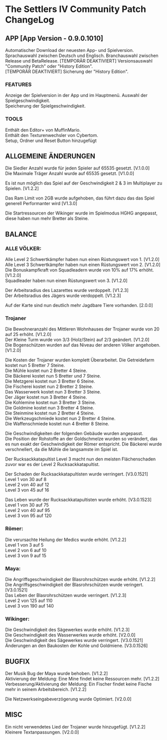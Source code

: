 
# The Settlers IV Community Patch ChangeLog

## APP [App Version - 0.9.0.1010]
Automatischer Download der neuesten App- und Spielversion. 
Sprachauswahl zwischen Deutsch und Englisch.
Branchauswahl zwischen Release und BetaRelease.
[TEMPORÄR DEAKTIVIERT] Versionsauswahl "Community Patch" oder "History Edition".  
[TEMPORÄR DEAKTIVIERT] Sicherung der "History Edition".   

### FEATURES
Anzeige der Spielversion in der App und im Hauptmenü. 
Auswahl der Spielgeschwindigkeit.  
Speicherung der Spielgeschwindigkeit.   

### TOOLS
Enthält den Editor+ von MuffinMario.  
Enthält den Texturenwechsler von Cybertom.  
Setup, Ordner und Reset Button hinzugefügt  


## ALLGEMEINE ÄNDERUNGEN

Die Siedler Anzahl wurde für jeden Spieler auf 65535 gesetzt. [V.1.0.0]  
Die Maximale Träger Anzahl wurde auf 65535 gesetzt. [V1.0.0]  

Es ist nun möglich das Spiel auf der Geschwindigkeit 2 & 3 im Multiplayer zu Spielen. [V1.2.2]  

Das Ram Limit von 2GB wurde aufgehoben, das führt dazu das das Spiel generell Performanter wird [V1.3.0]  

Die Startressourcen der Wikinger wurde im Spielmodus HGHG angepasst, diese haben nun mehr Bretter als Steine.

## BALANCE

### ALLE VÖLKER:
Alle Level 2 Schwertkämpfer haben nun einen Rüstungswert von 1. [V1.2.0]  
Alle Level 3 Schwertkämpfer haben nun einen Rüstungswert von 2. [V1.2.0]  
Die Bonuskampfkraft von Squadleadern wurde von 10% auf 17% erhöht. [V1.2.0]  
Squadleader haben nun einen Rüstungswert von 3. [V1.2.0]  

Der Arbeitsradius des Lazarettes wurde verdoppelt. [V1.2.3]  
Der Arbeitsradius des Jägers wurde verdoppelt. [V1.2.3]  

Auf der Karte sind nun deutlich mehr Jagdbare Tiere vorhanden. [2.0.0]  




### Trojaner
Die Bewohneranzahl des Mittleren Wohnhauses der Trojaner wurde von 20 auf 25 erhöht. [V1.2.0]  
Der Kleine Turm wurde von 3/3 (Holz/Stein) auf 2/3 geändert. [V1.2.0]  
Die Bogenschützen wurden auf das Niveau der anderen Völker angehoben. [V1.2.0]  

Die Kosten der Trojaner wurden komplett Überarbeitet.
    Die Getreidefarm kostet nun 5 Bretter 7 Steine.  
    Die Mühle kostet nun 2 Bretter 4 Steine.  
    Die Bäckerei kostet nun 5 Bretter und 7 Steine.  
    Die Metzgerei kostet nun 3 Bretter 6 Steine.  
    Die Fischerei kostet nun 2 Bretter 2 Steine.  
    Das Wasserwerk kostet nun 3 Bretter 3 Steine.  
    Der Jäger kostet nun 3 Bretter 4 Steine.  
    Die Kohlemine kostet nun 3 Bretter 3 Steine.  
    Die Goldmine kostet nun 3 Bretter 4 Steine.  
    Die Steinmine kostet nun 2 Bretter 4 Steine.  
    Die Werkzeugschmiede kostet nun 2 Bretter 4 Steine.  
    Die Waffenschmiede kostet nun 4 Bretter 8 Steine.  
    
Die Geschwindigkeiten der folgenden Gebäude wurden angepasst.  
    Die Position der Rohstoffe an der Goldschmelze wurden so verändert, das es nun exakt der Geschwindigkeit der Römer entspricht.
    Die Bäckerei wurde verschnellert, da die Mühle die langsamste im Spiel ist.   



Der Rucksackkatapultist Level 3 macht nun den meisten Flächenschaden zuvor war es der Level 2 Rucksackkatapultist.
    
Der Schaden der Rucksackkatapultisten wurde verringert. [V3.0.1521]  
    Level 1 von 30 auf 8  
    Level 2 von 40 auf 12  
    Level 3 von 45 auf 16     

Das Leben wurde der Rucksackkatapultisten wurde erhöht. [V3.0.1523]  
    Level 1 von 30 auf 75  
    Level 2 von 40 auf 95  
    Level 3 von 95 auf 120     

### Römer:
Die verursachte Heilung der Medics wurde erhöht. [V1.2.2]  
   Level 1 von 3 auf 5  
   Level 2 von 6 auf 10  
   Level 3 von 9 auf 15  

### Maya: 
Die Angriffsgeschwindigkeit der Blasrohrschützen wurde erhöht. [V1.2.2]
Die Angriffsgeschwindigkeit der Blasrohrschützen wurde veringert. [V3.0.1521]  
Das Leben der Blasrohrschützen wurde verringert. [V1.2.3]  
    Level 2 von 125 auf 110  
    Level 3 von 190 auf 140  

### Wikinger:
Die Geschwindigkeit des Sägewerkes wurde erhöht. [V1.2.3]  
Die Geschwindigkeit des Wasserwerkes wurde erhöht. [V2.0.0]  
Die Geschwindigkeit des Sägewerkes wurde verringert. [V3.0.1521]  
Änderungen an den Baukosten der Kohle und Goldmiene. [V3.0.1526]  

## BUGFIX

Der Musik Bug der Maya wurde behoben. [V1.2.2]  
Aktivierung der Meldung: Eine Mine findet keine Ressourcen mehr. [V1.2.2]  
Verbesserung/Aktivierung der Meldung: Ein Fischer findet keine Fische mehr in seinem Arbeitsbereich. [V1.2.2]  

Die Netzwerkseingabeverzögerung wurde Optimiert. [V2.0.0]  

## MISC

Ein nicht verwendetes Lied der Trojaner wurde hinzugefügt. [V1.2.2]  
Kleinere Textanpassungen. [V2.0.0]  


